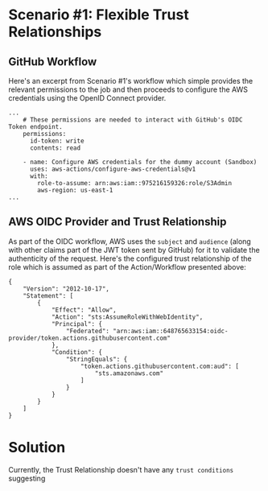 # Scenario #1: Flexible Trust Relationships

## GitHub Workflow
Here's an excerpt from Scenario #1's workflow which simple provides the relevant permissions to the job and then proceeds to configure the AWS credentials using the OpenID Connect provider. 

```
...
    # These permissions are needed to interact with GitHub's OIDC Token endpoint.
    permissions:
      id-token: write
      contents: read

    - name: Configure AWS credentials for the dummy account (Sandbox)
      uses: aws-actions/configure-aws-credentials@v1
      with:
        role-to-assume: arn:aws:iam::975216159326:role/S3Admin
        aws-region: us-east-1
...
```

## AWS OIDC Provider and Trust Relationship
As part of the OIDC workflow, AWS uses the `subject` and `audience` (along with other claims part of the JWT token sent by GitHub) for it to validate the authenticity of the request. Here's the configured trust relationship of the role which is assumed as part of the Action/Workflow presented above:

```
{
    "Version": "2012-10-17",
    "Statement": [
        {
            "Effect": "Allow",
            "Action": "sts:AssumeRoleWithWebIdentity",
            "Principal": {
                "Federated": "arn:aws:iam::648765633154:oidc-provider/token.actions.githubusercontent.com"
            },
            "Condition": {
                "StringEquals": {
                    "token.actions.githubusercontent.com:aud": [
                        "sts.amazonaws.com"
                    ]
                }
            }
        }
    ]
}
```

# Solution
Currently, the Trust Relationship doesn't have any `trust conditions` suggesting 


